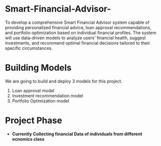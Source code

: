 # Smart-Financial-Advisor-
To develop a comprehensive Smart Financial Advisor system capable of providing personalized financial advice, loan approval recommendations, and portfolio optimization based on individual financial profiles. The system will use data-driven models to analyze users' financial health, suggest investments, and recommend optimal financial decisions tailored to their specific circumstances.


# Building Models 

 We are going to build and deploy 3 models for this project. 
 1. Loan approval model
 2. Investment recommendation model
 3. Portfolio Optimization model


# Project Phase 
- **Currently Collecting financial Data of individuals from different ecnomics class** 
